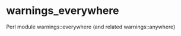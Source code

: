 warnings_everywhere
===================

Perl module warnings::everywhere (and related warnings::anywhere)